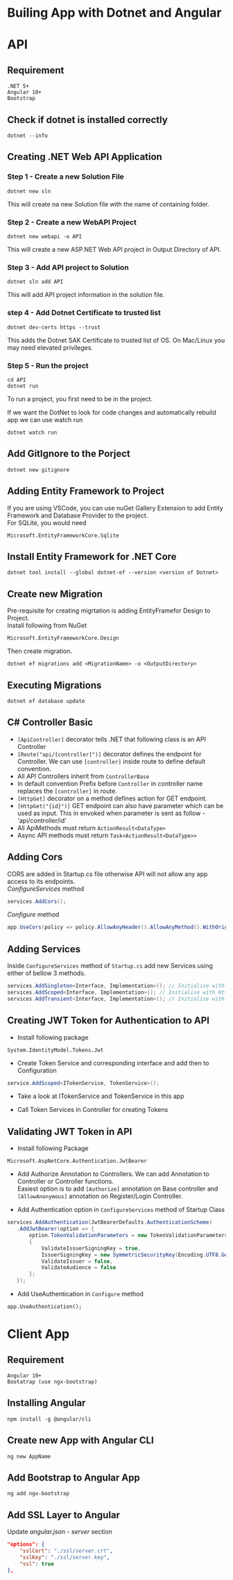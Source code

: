 # Builing App with Dotnet and Angular

# API

## Requirement

```
.NET 5+
Angular 10+
Bootstrap
```

## Check if dotnet is installed correctly

```
dotnet --info
```

## Creating .NET Web API Application

### Step 1 - Create a new Solution File

```
dotnet new sln
```

This will create na new Solution file with the name of containing folder.

### Step 2 - Create a new WebAPI Project

```
dotnet new webapi -o API
```

This will create a new ASP.NET Web API project in Output Directory of API.

### Step 3 - Add API project to Solution

```
dotnet sln add API
```

This will add API project information in the solution file.

### step 4 - Add Dotnet Certificate to trusted list

```
dotnet dev-certs https --trust
```

This adds the Dotnet SAK Certificate to trusted list of OS. On Mac/Linux you may need elevated privileges.

### Step 5 - Run the project

```
cd API
dotnet run
```

To run a project, you first need to be in the project.

If we want the DotNet to look for code changes and automatically rebuild app we can use watch run

```
dotnet watch run
```

## Add GitIgnore to the Porject

```
dotnet new gitignore
```

## Adding Entity Framework to Project

If you are using VSCode, you can use nuGet Gallery Extension to add Entity Framework and Database Provider to the project.  
For SQLite, you would need

```
Microsoft.EntityFrameworkCore.Sqlite
```

## Install Entity Framework for .NET Core

```
dotnet tool install --global dotnet-ef --version <version of Dotnet>
```

## Create new Migration

Pre-requisite for creating migrtation is adding EntityFramefor Design to Project.  
Install following from NuGet

```
Microsoft.EntityFrameworkCore.Design
```

Then create migration.

```
dotnet ef migrations add <MigrationName> -o <OutputDirectory>
```

## Executing Migrations

```
dotnet ef database update
```

## C# Controller Basic

-   `[ApiController]` decorator tells .NET that following class is an API Controller
-   `[Route("api/[controller]")]` decorator defines the endpoint for Controller. We can use `[controller]` inside route to define default convention.
-   All API Controllers inherit from `ControllerBase`
-   In default convention Prefix before `Controller` in controller name replaces the `[controller]` in route.
-   `[HttpGet]` decorator on a method defines action for GET endpoint.
-   `[HttpGet("{id}")]` GET endpoint can also have parameter which can be used as input. This in envoked when parameter is sent as follow - 'api/controller/id'
-   All ApiMethods must return `ActionResult<DataType>`
-   Async API methods must return `Task<ActionResult<DataType>>`

## Adding Cors

CORS are added in Startup.cs file otherwise API will not allow any app access to its endpoints.  
_ConfigureServices_ method

```c#
services.AddCors();
```

_Configure_ method

```c#
app.UseCors(policy => policy.AllowAnyHeader().AllowAnyMethod().WithOrigins("http://localhost:4200"));
```

## Adding Services
Inside `ConfigureServices` method of `Startup.cs` add new Services using either of bellow 3 methods.
```c#
services.AddSingleton<Interface, Implementation>(); // Initialise with app start and lives till lifecycle of app
services.AddScoped<Interface, Implementation>(); // Initialise with HttpRequest and end with request
services.AddTransient<Interface, Implementation>(); // Initialise with method execution and ends with method. Not considered suitable for Http.
```

## Creating JWT Token for Authentication to API
 - Install following package
 ```
 System.IdentityModel.Tokens.Jwt
 ```
 
 - Create Token Service and corresponding interface and add then to Configuration
 ```c#
 service.AddScoped<ITokenService, TokenService>();
 ```

 - Take a look at ITokenService and TokenService in this app

 - Call Token Services in Controller for creating Tokens

## Validating JWT Token in API
 - Install following Package
 ```
 Microsoft.AspNetCore.Authentication.JwtBearer
 ```

 - Add Authorize Annotation to Controllers. We can add Annotation to Controller or Controller functions.  
  Easiest option is to add `[Authorize]` annotation on Base controller and `[AllowAnonymous]` annotation on Register/Login Controller.

 - Add Authentication option in `ConfigureServices` method of Startup Class
 ```c#
 services.AddAuthentication(JwtBearerDefaults.AuthenticationScheme)
    .AddJwtBearer(option => {
        option.TokenValidationParameters = new TokenValidationParameters
        {
            ValidateIssuerSigningKey = true,
            IssuerSigningKey = new SymmetricSecurityKey(Encoding.UTF8.GetBytes(_config["TokenKey"])),
            ValidateIssuer = false,
            ValidateAudience = false
        };
    });
 ```

 - Add UseAuthentication in `Configure` method
 ```
 app.UseAuthentication();
 ```

# Client App

## Requirement

```
Angular 10+
Bootatrap (use ngx-bootstrap)
```

## Installing Angular

```
npm install -g @angular/cli
```

## Create new App with Angular CLI

```
ng new AppName
```

## Add Bootstrap to Angular App

```
ng add ngx-bootstrap
```

## Add SSL Layer to Angular

Update _angular.json_ - _server_ section

```json
"options": {
    "sslCert": "./ssl/server.crt",
    "sslKey": "./ssl/server.key",
    "ssl": true
},
```
